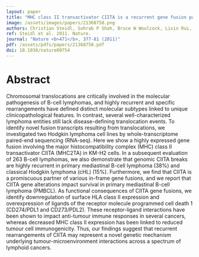 ```yaml
---
layout: paper
title: "MHC class II transactivator CIITA is a recurrent gene fusion partner in lymphoid cancers."
image: /assets/images/papers/21368758.png
authors: Christian Steidl, Sohrab P Shah, Bruce W Woolcock, Lixin Rui, Masahiro Kawahara, Pedro Farinha, Nathalie A Johnson, Yongjun Zhao, Adele Telenius, Susana Ben Neriah, Andrew McPherson, Barbara Meissner, Ujunwa C Okoye, Arjan Diepstra, Anke van den Berg, Mark Sun, Gillian Leung, Steven J Jones, Joseph M Connors, David G Huntsman, Kerry J Savage, Lisa M Rimsza, Douglas E Horsman, Louis M Staudt, Ulrich Steidl, Marco A Marra, Randy D Gascoyne
ref: Steidl et al. 2011. Nature.
journal: "Nature <b>471</b>, 377-81 (2011)"
pdf: /assets/pdfs/papers/21368758.pdf
doi: 10.1038/nature09754
---
```


# Abstract

Chromosomal translocations are critically involved in the molecular pathogenesis of B-cell lymphomas, and highly recurrent and specific rearrangements have defined distinct molecular subtypes linked to unique clinicopathological features. In contrast, several well-characterized lymphoma entities still lack disease-defining translocation events. To identify novel fusion transcripts resulting from translocations, we investigated two Hodgkin lymphoma cell lines by whole-transcriptome paired-end sequencing (RNA-seq). Here we show a highly expressed gene fusion involving the major histocompatibility complex (MHC) class II transactivator CIITA (MHC2TA) in KM-H2 cells. In a subsequent evaluation of 263 B-cell lymphomas, we also demonstrate that genomic CIITA breaks are highly recurrent in primary mediastinal B-cell lymphoma (38%) and classical Hodgkin lymphoma (cHL) (15%). Furthermore, we find that CIITA is a promiscuous partner of various in-frame gene fusions, and we report that CIITA gene alterations impact survival in primary mediastinal B-cell lymphoma (PMBCL). As functional consequences of CIITA gene fusions, we identify downregulation of surface HLA class II expression and overexpression of ligands of the receptor molecule programmed cell death 1 (CD274/PDL1 and CD273/PDL2). These receptor-ligand interactions have been shown to impact anti-tumour immune responses in several cancers, whereas decreased MHC class II expression has been linked to reduced tumour cell immunogenicity. Thus, our findings suggest that recurrent rearrangements of CIITA may represent a novel genetic mechanism underlying tumour-microenvironment interactions across a spectrum of lymphoid cancers.

